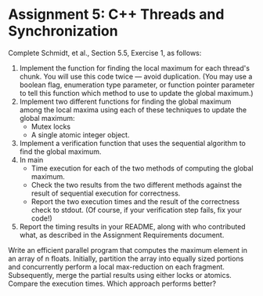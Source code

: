 # Assignment 5: C++ Threads and Synchronization


Complete Schmidt, et al., Section 5.5, Exercise 1, as follows:

1. Implement the function for finding the local maximum for each thread's chunk.  You will use this code twice — avoid duplication.  (You may use a boolean flag, enumeration type parameter, or function pointer parameter to tell this function which method to use to update the global maximum.)
2. Implement two different functions for finding the global maximum among the local maxima using each of these techniques to update the global maximum:
    - Mutex locks
    - A single atomic integer object.
3. Implement a verification function that uses the sequential algorithm to find the global maximum.
4. In main
    - Time execution for each of the two methods of computing the global maximum.
    - Check the two results from the two different methods against the result of sequential execution for correctness.
    - Report the two execution times and the result of the correctness check to stdout.  (Of course, if your verification step fails, fix your code!)
5. Report the timing results in your README, along with who contributed what, as described in the Assignment Requirements document.

Write an efficient parallel program that computes the maximum element in an array of n floats. Initially, partition the array into equally sized portions and concurrently perform a local max-reduction on each fragment. Subsequently, merge the partial results using either locks or atomics. Compare the execution times. Which approach performs better?
